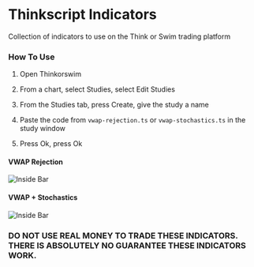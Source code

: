 # Thinkscript Indicators

Collection of indicators to use on the Think or Swim trading platform

### How To Use

1. Open Thinkorswim

2. From a chart, select Studies, select Edit Studies

3. From the Studies tab, press Create, give the study a name

4. Paste the code from `vwap-rejection.ts` or `vwap-stochastics.ts` in the study window

5. Press Ok, press Ok

#### VWAP Rejection

![Inside Bar](https://github.com/iniguezdj/thinkscript-indicators/blob/master/images/vwap-rejection.PNG)

#### VWAP + Stochastics

![Inside Bar](https://github.com/iniguezdj/thinkscript-indicators/blob/master/images/vwap-stochastics.PNG)

### DO NOT USE REAL MONEY TO TRADE THESE INDICATORS. THERE IS ABSOLUTELY NO GUARANTEE THESE INDICATORS WORK.